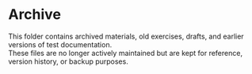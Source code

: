 # Archive

This folder contains archived materials, old exercises, drafts, and earlier versions of test documentation.  
These files are no longer actively maintained but are kept for reference, version history, or backup purposes.
